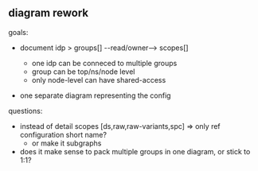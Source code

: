 ## diagram rework

goals:

- document idp > groups[] --read/owner--> scopes[]
  - one idp can be conneced to multiple groups
  - group can be top/ns/node level
  - only node-level can have shared-access

- one separate diagram representing the config

questions:

- instead of detail scopes [ds,raw,raw-variants,spc] => only ref configuration short name?
  - or make it subgraphs
- does it make sense to pack multiple groups in one diagram, or stick to 1:1?
